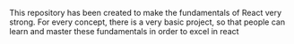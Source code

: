 This repository has been created to make the fundamentals of React very strong. For every concept, there is a very basic project, so that people can learn and master these fundamentals in order to excel in react
